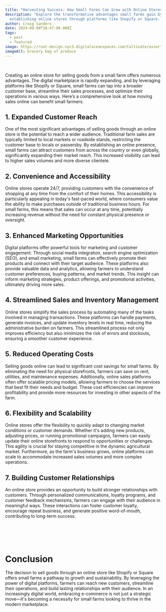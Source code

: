 ```yaml
---
title: "Harvesting Success: How Small Farms Can Grow with Online Stores"
description: "Explore the transformative advantages small farms gain by
  establishing online stores through platforms like Shopify or Square. "
author: Craig Sanders
date: 2024-09-08T18:47:00.000Z
tags:
  - post
  - featured
image: https://root-design.nyc3.digitaloceanspaces.com/Cultivate/assortment-different-fresh-vegetables%20(1).webp
imageAlt: Grocery bag of produce
---
```

<br>

Creating an online store for selling goods from a small farm offers numerous advantages. The digital marketplace is rapidly expanding, and by leveraging platforms like Shopify or Square, small farms can tap into a broader customer base, streamline their sales processes, and optimize their operations in various ways. Here’s a comprehensive look at how moving sales online can benefit small farmers.



## 1. Expanded Customer Reach

One of the most significant advantages of selling goods through an online store is the potential to reach a wider audience. Traditional farm sales are typically limited to local markets or roadside stands, restricting the customer base to locals or passersby. By establishing an online presence, small farms can attract customers from across the country or even globally, significantly expanding their market reach. This increased visibility can lead to higher sales volumes and more diverse clientele.



## 2. Convenience and Accessibility

Online stores operate 24/7, providing customers with the convenience of shopping at any time from the comfort of their homes. This accessibility is particularly appealing in today's fast-paced world, where consumers value the ability to make purchases outside of traditional business hours. For small farms, this means that sales can occur at any time, potentially increasing revenue without the need for constant physical presence or oversight.



## 3. Enhanced Marketing Opportunities

Digital platforms offer powerful tools for marketing and customer engagement. Through social media integration, search engine optimization (SEO), and email marketing, small farms can effectively promote their products and connect with their target audience. These platforms also provide valuable data and analytics, allowing farmers to understand customer preferences, buying patterns, and market trends. This insight can inform marketing strategies, product offerings, and promotional activities, ultimately driving more sales.



## 4. Streamlined Sales and Inventory Management

Online stores simplify the sales process by automating many of the tasks involved in managing transactions. These platforms can handle payments, generate invoices, and update inventory levels in real time, reducing the administrative burden on farmers. This streamlined process not only improves efficiency but also minimizes the risk of errors and stockouts, ensuring a smoother customer experience.



## 5. Reduced Operating Costs

Selling goods online can lead to significant cost savings for small farms. By eliminating the need for physical storefronts, farmers can save on rent, utilities, and maintenance expenses. Additionally, online sales platforms often offer scalable pricing models, allowing farmers to choose the services that best fit their needs and budget. These cost efficiencies can improve profitability and provide more resources for investing in other aspects of the farm.



## 6. Flexibility and Scalability

Online stores offer the flexibility to quickly adapt to changing market conditions or customer demands. Whether it's adding new products, adjusting prices, or running promotional campaigns, farmers can easily update their online storefronts to respond to opportunities or challenges. This agility is crucial for staying competitive in the dynamic agricultural market. Furthermore, as the farm's business grows, online platforms can scale to accommodate increased sales volumes and more complex operations.



## 7. Building Customer Relationships

An online store provides an opportunity to build stronger relationships with customers. Through personalized communications, loyalty programs, and customer feedback mechanisms, farmers can engage with their audience in meaningful ways. These interactions can foster customer loyalty, encourage repeat business, and generate positive word-of-mouth, contributing to long-term success.

# <br>

# Conclusion

The decision to sell goods through an online store like Shopify or Square offers small farms a pathway to growth and sustainability. By leveraging the power of digital platforms, farmers can reach new customers, streamline their operations, and build lasting relationships with their audience. In an increasingly digital world, embracing e-commerce is not just a strategic move—it's becoming a necessity for small farms looking to thrive in the modern marketplace.
